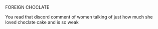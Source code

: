 FOREIGN CHOCLATE

You read that discord comment of women talking of just how much she loved choclate cake and is so weak